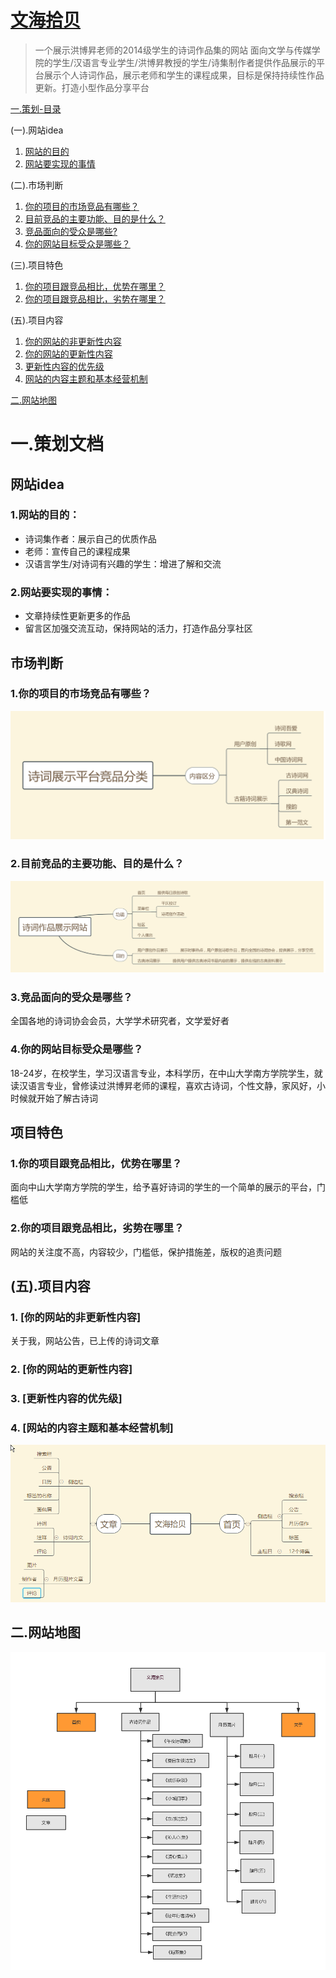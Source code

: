 # [文海拾贝](https://portfolio.bananatree.me)

 > 一个展示洪博昇老师的2014级学生的诗词作品集的网站 面向文学与传媒学院的学生/汉语言专业学生/洪博昇教授的学生/诗集制作者提供作品展示的平台展示个人诗词作品，展示老师和学生的课程成果，目标是保持持续性作品更新。打造小型作品分享平台

[一.策划-目录](#1)

(一).网站idea
 1. [网站的目的](#011)
 2. [网站要实现的事情](#012)
 
(二).市场判断
 1. [你的项目的市场竞品有哪些？](#021)
 2. [目前竞品的主要功能、目的是什么？](#022)
 3. [竞品面向的受众是哪些?](#023)
 4. [你的网站目标受众是哪些？](#024)

(三).项目特色 
 1. [你的项目跟竞品相比，优势在哪里？](#031)
 2. [你的项目跟竞品相比，劣势在哪里？](#032)

 
 (五).项目内容 
 1. [你的网站的非更新性内容](#051)
 2. [你的网站的更新性内容](#052)
 3. [更新性内容的优先级](#053)
 4. [网站的内容主题和基本经营机制](#054)
 
[二.网站地图](#2)

# <a id="1">一.策划文档</a>
## 网站idea
### <a id="011">1.网站的目的：</a>
- 诗词集作者：展示自己的优质作品
- 老师：宣传自己的课程成果
- 汉语言学生/对诗词有兴趣的学生：增进了解和交流

### <a id="012">2.网站要实现的事情：</a>
- 文章持续性更新更多的作品
- 留言区加强交流互动，保持网站的活力，打造作品分享社区

## 市场判断
### <a id="021">1.你的项目的市场竞品有哪些？</a>
![市场竞品](https://github.com/treeice/portfolio.bananatree.me/blob/master/images/compete.png?raw=true)

### <a id="022">2.目前竞品的主要功能、目的是什么？</a>
![市场竞品](https://github.com/treeice/portfolio.bananatree.me/blob/master/images/function.png?raw=true)

### <a id="023">3.竞品面向的受众是哪些？</a>
全国各地的诗词协会会员，大学学术研究者，文学爱好者

### <a id="024">4.你的网站目标受众是哪些？</a>
18-24岁，在校学生，学习汉语言专业，本科学历，在中山大学南方学院学生，就读汉语言专业，曾修读过洪博昇老师的课程，喜欢古诗词，个性文静，家风好，小时候就开始了解古诗词

## 项目特色
### <a id="031">1.你的项目跟竞品相比，优势在哪里？</a>
面向中山大学南方学院的学生，给予喜好诗词的学生的一个简单的展示的平台，门槛低

### <a id="032">2.你的项目跟竞品相比，劣势在哪里？</a>
网站的关注度不高，内容较少，门槛低，保护措施差，版权的追责问题


## (五).项目内容 
### <a id="051">1. [你的网站的非更新性内容]</a>
关于我，网站公告，已上传的诗词文章

### <a id="052">2. [你的网站的更新性内容]</a>

### <a id="053">3. [更新性内容的优先级]</a>

### <a id="054">4. [网站的内容主题和基本经营机制]</a>
![思维地图](https://github.com/treeice/portfolio.bananatree.me/blob/master/images/mind-map.png?raw=true)

## <a id="2">二.网站地图 </a>
![网站地图](https://github.com/treeice/portfolio.bananatree.me/blob/master/images/site-map.png?raw=true)


